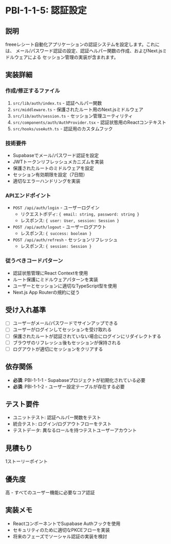 # PBI-1-1-5: 認証設定

## 説明

freeeレシート自動化アプリケーションの認証システムを設定します。これには、
メール/パスワード認証の設定、認証ヘルパー関数の作成、およびNext.jsミドルウェアによる
セッション管理の実装が含まれます。

## 実装詳細

### 作成/修正するファイル

1. `src/lib/auth/index.ts` - 認証ヘルパー関数
2. `src/middleware.ts` - 保護されたルート用のNext.jsミドルウェア
3. `src/lib/auth/session.ts` - セッション管理ユーティリティ
4. `src/components/auth/AuthProvider.tsx` - 認証状態用のReactコンテキスト
5. `src/hooks/useAuth.ts` - 認証用のカスタムフック

### 技術要件

- Supabaseでメール/パスワード認証を設定
- JWTトークンリフレッシュメカニズムを実装
- 保護されたルートのミドルウェアを設定
- セッション有効期限を設定（7日間）
- 適切なエラーハンドリングを実装

### APIエンドポイント

- `POST /api/auth/login` - ユーザーログイン
  - リクエストボディ: `{ email: string, password: string }`
  - レスポンス: `{ user: User, session: Session }`
- `POST /api/auth/logout` - ユーザーログアウト
  - レスポンス: `{ success: boolean }`
- `POST /api/auth/refresh` - セッションリフレッシュ
  - レスポンス: `{ session: Session }`

### 従うべきコードパターン

- 認証状態管理にReact Contextを使用
- ルート保護にミドルウェアパターンを実装
- ユーザーとセッションに適切なTypeScript型を使用
- Next.js App Routerの規約に従う

## 受け入れ基準

- [ ] ユーザーがメール/パスワードでサインアップできる
- [ ] ユーザーがログインしてセッションを受け取れる
- [ ] 保護されたルートが認証されていない場合にログインにリダイレクトする
- [ ] ブラウザのリフレッシュ後もセッションが保持される
- [ ] ログアウトが適切にセッションをクリアする

## 依存関係

- **必須**: PBI-1-1-1 - Supabaseプロジェクトが初期化されている必要
- **必須**: PBI-1-1-2 - ユーザー設定テーブルが存在する必要

## テスト要件

- ユニットテスト: 認証ヘルパー関数をテスト
- 統合テスト: ログイン/ログアウトフローをテスト
- テストデータ: 異なるロールを持つテストユーザーアカウント

## 見積もり

1ストーリーポイント

## 優先度

高 - すべてのユーザー機能に必要なコア認証

## 実装メモ

- ReactコンポーネントでSupabase Authフックを使用
- セキュリティのために適切なPKCEフローを実装
- 将来のフェーズでソーシャル認証の実装を検討
